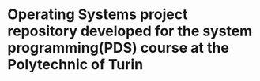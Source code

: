 # Operating Systems project repository developed for the system programming(PDS) course at the Polytechnic of Turin 
